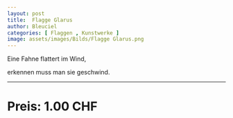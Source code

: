 ```yaml
---
layout: post
title:  Flagge Glarus
author: Bleuciel
categories: [ Flaggen , Kunstwerke ]
image: assets/images/Bilds/Flagge Glarus.png
---
```


Eine Fahne flattert im Wind,

erkennen muss man sie geschwind.

-----

# Preis: 1.00 CHF
